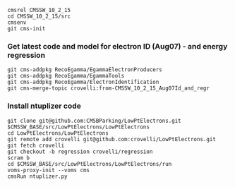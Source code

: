 ```
cmsrel CMSSW_10_2_15
cd CMSSW_10_2_15/src
cmsenv
git cms-init
```

### Get latest code and model for electron ID (Aug07) - and energy regression
```
git cms-addpkg RecoEgamma/EgammaElectronProducers
git cms-addpkg RecoEgamma/EgammaTools
git cms-addpkg RecoEgamma/ElectronIdentification
git cms-merge-topic crovelli:from-CMSSW_10_2_15_Aug07Id_and_regr
```

### Install ntuplizer code
```
git clone git@github.com:CMSBParking/LowPtElectrons.git $CMSSW_BASE/src/LowPtElectrons/LowPtElectrons 
cd LowPtElectrons/LowPtElectrons
git remote add crovelli git@github.com:crovelli/LowPtElectrons.git
git fetch crovelli
git checkout -b regression crovelli/regression
scram b
cd $CMSSW_BASE/src/LowPtElectrons/LowPtElectrons/run
voms-proxy-init --voms cms
cmsRun ntuplizer.py 
```
